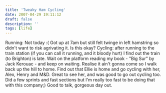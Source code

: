 ```yaml
---
title: 'Tweaky Ham Cycling'
date: 2007-04-29 19:11:12
draft: false
description: ''
tags: [life]
---
```


Running: Not today :( Got up at 7am but still felt twinge in left hamstring so didn't want to risk agrivating it. Is this okay? Cycling: after running to the train station (if you can call it running, and it bloody hurt) I find out the train (to Brighton) is late. Wait on the platform reading my book - "Big Sur" by Jack Kerouac - and keep on waiting. Realise it ain't gonna come so I walk back up the hill to home. Find out that Ellie is home and go cycling with her, Alex, Henry and M&D. Great to see her, and was good to go out cycling too. Did a few sprints and fast sections but I'm really too fast to be doing that with this company;) Good to talk, gorgeous day out.